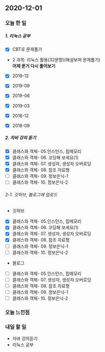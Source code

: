 2020-12-01
--

### 오늘 한 일
##### 1. 리눅스 공부

- [x] CBT로 문제풀기
 - 2 과목: 리눅스 활용(32문항)(해설보며 문제풀기)<br>
    **어제 푼거 다시 풀어보기**
  - [x] 2019-12
  - [x] 2019-09
  - [x] 2019-06
  - [x] 2019-03<br>
    
  - [x] 2018-12
  - [x] 2018-09 

##### 2. 자바 강의 듣기

- [x] 클래스와 객체- 05.인스턴스, 힙메모리
- [x] 클래스와 객체- 06. 코딩해 보세요(1)
- [x] 클래스와 객체- 07. 생성자, 생성자 오버로딩
- [x] 클래스와 객체- 08. 참조 자료형
- [ ] 클래스와 객체- 09. 정보은닉-1
- [ ] 클래스와 객체- 10. 정보은닉-2

###### 2-1. 깃허브, 블로그에 업로드
- 깃허브
- [x] 클래스와 객체- 05.인스턴스, 힙메모리
- [x] 클래스와 객체- 06. 코딩해 보세요(1)
- [x] 클래스와 객체- 07. 생성자, 생성자 오버로딩
- [x] 클래스와 객체- 08. 참조 자료형
- [ ] 클래스와 객체- 09. 정보은닉-1
- [ ] 클래스와 객체- 10. 정보은닉-2

- 블로그
- [ ] 클래스와 객체- 05.인스턴스, 힙메모리
- [ ] 클래스와 객체- 07. 생성자, 생성자 오버로딩
- [ ] 클래스와 객체- 08. 참조 자료형
- [ ] 클래스와 객체- 09. 정보은닉-1
- [ ] 클래스와 객체- 10. 정보은닉-2

### 오늘 느낀점

### 내일 할 일
* 자바 강의듣기
* 리눅스 공부




